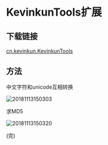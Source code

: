 
# KevinkunTools扩展

## 下载链接

[cn.kevinkun.KevinkunTools](http://cdn.kevinkun.cn/ai/20190526/evP0PzOMvu9g.aix)

## 方法

中文字符和unicode互相转换

![20181113150303](http://cdn.kevinkun.cn/xsj/20181113150303.png)

求MD5

![20181113150320](http://cdn.kevinkun.cn/xsj/20181113150320.png)



(完)
